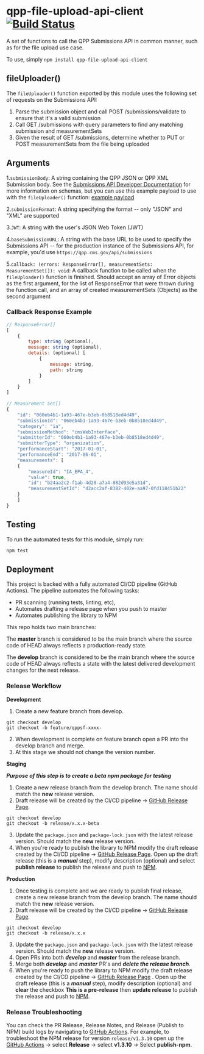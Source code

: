 # qpp-file-upload-api-client [![Build Status](https://travis-ci.org/CMSgov/qpp-file-upload-api-client.svg?branch=master)](https://travis-ci.org/CMSgov/qpp-file-upload-api-client)
A set of functions to call the QPP Submissions API in common manner, such as for the file upload use case.

To use, simply `npm install qpp-file-upload-api-client`

## fileUploader()

The `fileUploader()` function exported by this module uses the following set of requests on the Submissions API:

1. Parse the submission object and call POST /submissions/validate to ensure that it's a valid submission
1. Call GET /submissions with query parameters to find any matching submission and measurementSets
1. Given the result of GET /submissions, determine whether to PUT or POST measurementSets from the file being uploaded

## Arguments

1.`submissionBody`: A string containing the QPP JSON or QPP XML Submission body. See the [Submissions API Developer Documentation](cmsgov.github.io/qpp-submissions-docs) for more information on schemas, but you can use this example payload to use with the `fileUploader()` function: [example payload](https://gist.github.com/samskeller/0eeb89ead1ddb189236593e2a9aa1034)

2.`submissionFormat`: A string specifying the format -- only "JSON" and "XML" are supported

3.`JWT`: A string with the user's JSON Web Token (JWT)

4.`baseSubmissionURL`: A string with the base URL to be used to specify the Submissions API -- for the production instance of the Submissions API, for example, you'd use `https://qpp.cms.gov/api/submissions`

5.`callback: (errors: ResponseError[], measurementSets: MeasurementSet[]): void`: A callback function to be called when the `fileUploader()` function is finished. Should accept an array of Error objects as the first argument, for the list of ResponseError that were thrown during the function call, and an array of created measurementSets (Objects) as the second argument

### Callback Response Example

```javascript
// ResponseError[]
[
    {
        type: string (optional),
        message: string (optional),
        details: (optional) [
            {
                message: string,
                path: string
            }
        ]
    }
]

// Measurement Set[]
{
    "id": "060eb4b1-1a93-467e-b3eb-0b8518ed4d49",
    "submissionId": "060eb4b1-1a93-467e-b3eb-0b8518ed4d49",
    "category": "ia",
    "submissionMethod": "cmsWebInterface",
    "submitterId": "060eb4b1-1a93-467e-b3eb-0b8518ed4d49",
    "submitterType": "organization",
    "performanceStart": "2017-01-01",
    "performanceEnd": "2017-06-01",
    "measurements": [
    {
        "measureId": "IA_EPA_4",
        "value": true,
        "id": "b24aa2c2-f1ab-4d28-a7a4-882d93e5a31d",
        "measurementSetId": "d2acc2af-8382-402e-aa97-0fd118451b22"
    }
    ]
}
```

## Testing

To run the automated tests for this module, simply run:

```bash
npm test
```

## Deployment

This project is backed with a fully automated CI/CD pipeline (GitHub Actions). The pipeline automates the following tasks:

- PR scanning (running tests, linting, etc),
- Automates drafting a release page when you push to master
- Automates publishing the library to NPM

This repo holds two main branches:

The **master** branch is considered to be the main branch where the source code of HEAD always reflects a production-ready state.

The **develop** branch is considered to be the main branch where the source code of HEAD always reflects a state with the latest delivered development changes for the next release.

### Release Workflow

**Development**
1. Create a new feature branch from develop.


```
git checkout develop
git checkout -b feature/qppsf-xxxx-
```

2. When development is complete on feature branch open a PR into the develop branch and merge.
3. At this stage we should not change the version number.

**Staging**

***Purpose of this step is to create a beta npm package for testing***

1. Create a new release branch from the develop branch.  The name should match the **new** release version.
2. Draft release will be created by the CI/CD pipeline -> [GitHub Release Page](https://github.com/CMSgov/qpp-file-upload-api-client/releases).


```
git checkout develop
git checkout -b release/x.x.x-beta
```

3. Update the `package.json` and `package-lock.json` with the latest release version.  Should match the **new** release version.
4. When you're ready to publish the library to NPM modify the draft release created by the CI/CD pipeline -> [GitHub Release Page](https://github.com/CMSgov/qpp-file-upload-api-client/releases). Open up the draft release (this is a ***manual*** step), modify description (optional) and select **publish release** to publish the release and push to [NPM](https://www.npmjs.com/package/qpp-file-upload-api-client?activeTab=versions).

**Production**

1. Once testing is complete and we are ready to publish final release, create a new release branch from the develop branch. The name should match the **new** release version.
2. Draft release will be created by the CI/CD pipeline -> [GitHub Release Page](https://github.com/CMSgov/qpp-file-upload-api-client/releases).

```
git checkout develop
git checkout -b release/x.x.x
```

3. Update the `package.json` and `package-lock.json` with the latest release version.  Should match the **new** release version.
4. Open PRs into both ***develop*** and ***master*** from the release branch.
5. Merge both ***develop*** and ***master*** PR's and ***delete the release branch***.
6. When you're ready to push the library to NPM modify the draft release created by the CI/CD pipeline -> [GitHub Release Page](https://github.com/CMSgov/qpp-file-upload-api-client/releases) . Open up the draft release (this is a ***manual*** step), modify description (optional) and **clear** the checkbox **This is a pre-release** then **update release** to publish the release and push to [NPM](https://www.npmjs.com/package/qpp-file-upload-api-client?activeTab=versions).

### Release Troubleshooting

You can check the PR Release, Release Notes, and Release (Publish to NPM) build logs by navigating to [GitHub Actions](https://github.com/CMSgov/qpp-file-upload-api-client/actions). For example, to troubleshoot the NPM release for version `release/v1.3.10` open up the [GitHub Actions](https://github.com/CMSgov/qpp-file-upload-api-client/actions) -> select **Release** -> select **v1.3.10** -> Select **publish-npm**.

